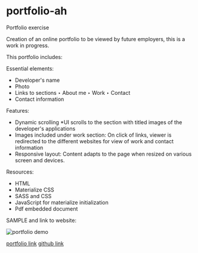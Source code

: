 # portfolio-ah

Portfolio exercise

Creation of an online portfolio to be viewed by future employers, this is a work in progress.

This portfolio includes:

Essential elements:

* Developer's name
* Photo
* Links to sections
    ‣ About me
    ‣ Work
    ‣ Contact
* Contact information

Features:

- Dynamic scrolling 
    *UI scrolls to the section with titled images of the developer's applications
- Images included under work section:
    On click of links, viewer is redirected to the different websites for view of work and contact information
- Responsive layout:
    Content adapts to the page when resized on various screen and devices.

Resources:

- HTML
- Materialize CSS
- SASS and CSS
- JavaScript for materialize initialization
- Pdf embedded document


SAMPLE and link to website:

![portfolio demo](./assets/images/portfolio.gif)

[portfolio link](https://adina-hc.github.io/02-portfolio-ah/)
[github link](https://github.com/adina-hc/portfolio-ah)